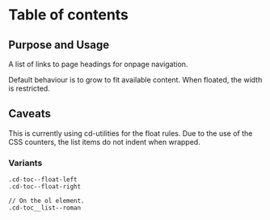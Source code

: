 # Table of contents

## Purpose and Usage
A list of links to page headings for onpage navigation.

Default behaviour is to grow to fit available content. When floated, the width is restricted.

## Caveats
This is currently using cd-utilities for the float rules.
Due to the use of the CSS counters, the list items do not indent when wrapped.

### Variants

```
.cd-toc--float-left
.cd-toc--float-right

// On the ol element.
.cd-toc__list--roman

```
